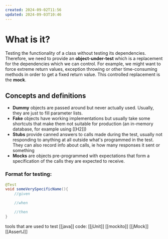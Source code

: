 ```yaml
---
created: 2024-09-02T11:56
updated: 2024-09-03T10:46
---
```


# What is it?

Testing the functionality of a class without testing its dependencies. Therefore, we need to provide an **object-under-test** which is a replacement for the dependencies which we can control. For example, we might want to force extreme return values, exception throwing or other time-consuming methods in order to get a fixed return value. This controlled replacement is the **mock**.

## Concepts and definitions

- **Dummy** objects are passed around but never actually used. Usually, they are just to fill parameter lists.
- **Fake** objects have working implementations but usually take some shortcuts that make them not suitable for production (an in-memory database, for example using [[H2]])
- **Stubs** provide canned answers to calls made during the test, usually not responding to anything at all outside what's programmed in the test. They can also record info about calls, ie how many responses it sent or something
- **Mocks** are objects pre-programmed with expectations that form a specification of the calls they are expected to receive.

### Format for testing:

```java
@Test
void someVerySpecificName(){
	//given

	//when

	//then
}
```

tools that are used to test [[java]] code:
[[jUnit]]
[[mockito]]
[[jMock]]
[[AssertJ]]
